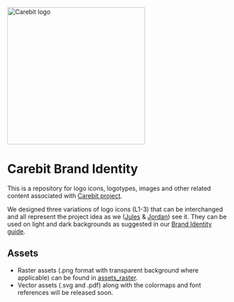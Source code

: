 <img src="https://github.com/carebitcoin/carebit-brand/blob/master/assets_raster/logotypes/L3H_text_light.png" alt="Carebit logo" width=315px >

# Carebit Brand Identity

This is a repository for logo icons, logotypes, images and other related content associated with [Carebit project](https://carebit.org/).

We designed three variations of logo icons (L1-3) that can be interchanged and all represent the project idea as we ([Jules](https://www.linkedin.com/in/jules-dubois/) & [Jordan](https://www.linkedin.com/in/jordananda/)) see it.
They can be used on light and dark backgrounds as suggested in our [Brand Identity guide](CARE_branding_v3.1.pdf).

## Assets

* Raster assets (.png format with transparent background where applicable) can be found in [assets_raster](assets_raster/).
* Vector assets (.svg and .pdf) along with the colormaps and font references will be released soon.
